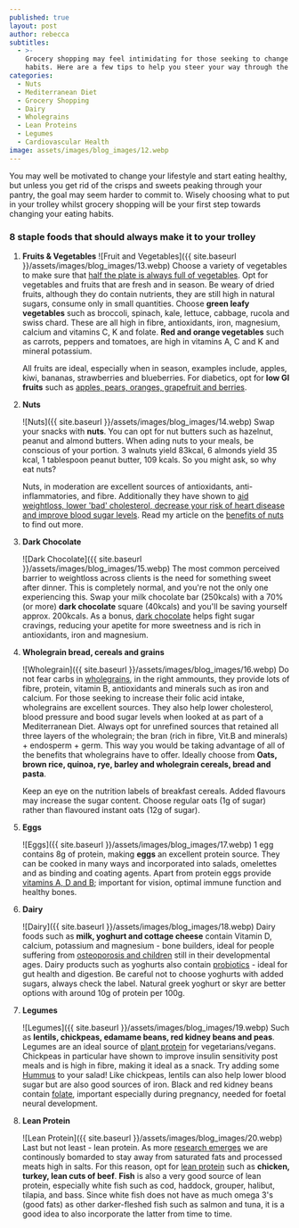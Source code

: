 ```yaml
---
published: true
layout: post
author: rebecca
subtitles:
  - >-
    Grocery shopping may feel intimidating for those seeking to change their
    habits. Here are a few tips to help you steer your way through the aisles.
categories:
  - Nuts
  - Mediterranean Diet
  - Grocery Shopping
  - Dairy
  - Wholegrains
  - Lean Proteins
  - Legumes
  - Cardiovascular Health
image: assets/images/blog_images/12.webp
---
```


You may well be motivated to change your lifestyle and start eating healthy, but unless you get rid of the crisps and sweets peaking through your pantry, the goal may seem harder to commit to. Wisely choosing what to put in your trolley whilst grocery shopping will be your first step towards changing your eating habits. 

### 8 staple foods that should always make it to your trolley 

1. **Fruits & Vegetables**
    ![Fruit and Vegetables]({{ site.baseurl }}/assets/images/blog_images/13.webp)
Choose a variety of vegetables to make sure that [half the plate is always full of vegetables](https://www.bda.uk.com/resource/fruit-and-vegetables-how-to-get-five-a-day.html). Opt for vegetables and fruits that are fresh and in season. Be weary of dried fruits, although they do contain nutrients, they are still high in natural sugars, consume only in small quantities. Choose **green leafy vegetables** such as broccoli, spinach, kale, lettuce, cabbage, rucola and swiss chard. These are all high in fibre, antioxidants, iron, magnesium, calcium and vitamins C, K and folate. **Red and orange vegetables** such as carrots, peppers and tomatoes, are high in vitamins A, C and K and mineral potassium.

    All fruits are ideal, especially when in season, examples include, apples, kiwi, bananas, strawberries and blueberries. For diabetics, opt for **low GI fruits** such as [apples, pears, oranges, grapefruit and berries](https://www.diabetes.co.uk/food/fruit.html). 

2. **Nuts**

    ![Nuts]({{ site.baseurl }}/assets/images/blog_images/14.webp)
Swap your snacks with **nuts**. You can opt for nut butters such as hazelnut, peanut and almond butters. When ading nuts to your meals, be conscious of your portion. 3 walnuts yield 83kcal, 6 almonds yield 35 kcal, 1 tablespoon peanut butter, 109 kcals. So you might ask, so why eat nuts? 

    Nuts, in moderation are excellent sources of antioxidants, anti-inflammatories, and fibre. Additionally they have shown to [aid weightloss, lower 'bad' cholesterol, decrease your risk of heart disease and improve blood sugar levels](https://www.nejm.org/doi/full/10.1056/nejmoa1800389). Read my article on the [benefits of nuts](https://rebmdsportsnutrition.com/secret-to-healthy-heart-blood-vessels/) to find out more. 

3. **Dark Chocolate**

    ![Dark Chocolate]({{ site.baseurl }}/assets/images/blog_images/15.webp)
The most common perceived barrier to weightloss across clients is the need for something sweet after dinner. This is completely normal, and you're not the only one experiencing this. Swap your milk chocolate bar (250kcals) with a 70% (or more) **dark chocolate** square (40kcals) and you'll be saving yourself approx. 200kcals. As a bonus, [dark chocolate](https://academic.oup.com/jaoac/article/102/5/1388/5658268?login=true) helps fight sugar cravings, reducing your apetite for more sweetness and is rich in antioxidants, iron and magnesium. 

4. **Wholegrain bread, cereals and grains**

    ![Wholegrain]({{ site.baseurl }}/assets/images/blog_images/16.webp)
Do not fear carbs in [wholegrains](https://www.bda.uk.com/resource/wholegrains.html), in the right ammounts, they provide lots of fibre, protein, vitamin B, antioxidants and minerals such  as iron and calcium. For those seeking to increase their folic acid intake, wholegrains are excellent sources. They also help lower cholesterol, blood pressure and bood sugar levels when looked at as part of a Mediterranean Diet. Always opt for unrefined sources that retained all three layers of the wholegrain; the bran (rich in fibre, Vit.B and minerals) + endosperm + germ. This way you would be taking advantage of all of the benefits that wholegrains have to offer. Ideally choose from **Oats, brown rice, quinoa, rye, barley and wholegrain cereals, bread and pasta**. 
    
    Keep an eye on the nutrition labels of breakfast cereals. Added flavours may increase the sugar content. Choose regular oats (1g of sugar) rather than flavoured instant oats (12g of sugar). 

5. **Eggs**

    ![Eggs]({{ site.baseurl }}/assets/images/blog_images/17.webp)
1 egg contains 8g of protein, making **eggs** an excellent protein source. They can be cooked in many ways and incorporated into salads, omelettes and as binding and coating agents. Apart from protein eggs provide [vitamins A, D  and B](https://www.emerald.com/insight/content/doi/10.1108/00346651011043961/full/html); important for vision, optimal immune function and healthy bones.  

6. **Dairy**

    ![Dairy]({{ site.baseurl }}/assets/images/blog_images/18.webp)
Dairy foods such as **milk, yoghurt and cottage cheese** contain Vitamin D, calcium, potassium and magnesium - bone builders, ideal for people suffering from [osteoporosis and children](https://agris.fao.org/agris-search/search.do?recordID=US202100097804) still in their developmental ages. 
Dairy products such as yoghurts also contain [probiotics](https://www.bda.uk.com/resource/probiotics.html) - ideal for gut health and digestion. 
Be careful not to choose yoghurts with added sugars, always check the label. Natural greek yoghurt or skyr are better options with around 10g of protein per 100g.

7. **Legumes**

    ![Legumes]({{ site.baseurl }}/assets/images/blog_images/19.webp)
Such  as **lentils, chickpeas, edamame beans, red kidney beans and peas**. Legumes are an ideal source of [plant protein](https://www.bda.uk.com/resource/vegetarian-vegan-plant-based-diet.html) for vegetarians/vegans. Chickpeas in particular have shown to improve insulin sensitivity post meals and is high in fibre, making it ideal as a snack. Try adding some [Hummus](https://www.loveandlemons.com/hummus-recipe/) to your salad! 
    Like chickpeas, lentils can also help lower blood sugar but are also good sources of iron. Black and red kidney beans contain [folate](https://www.bda.uk.com/resource/folic-acid.html), important especially during pregnancy, needed for foetal neural development. 

8. **Lean Protein**

    ![Lean Protein]({{ site.baseurl }}/assets/images/blog_images/20.webp)
Last but not least - lean protein. As more [research emerges](https://bjsm.bmj.com/content/53/22/1393.abstract) we are continously bomarded to  stay away from saturated fats and processed meats high in salts. For this reason, opt for [lean protein](https://www.bda.uk.com/resource/heart-health.html) such as **chicken, turkey, lean cuts of beef**. 
**Fish** is also a very good source of lean protein, especially white fish such  as cod, haddock, grouper, halibut, tilapia, and bass. Since white fish does not have as much omega 3's (good fats) as other darker-fleshed fish such as salmon and tuna, it is a good idea to also incorporate the latter from time to time.
